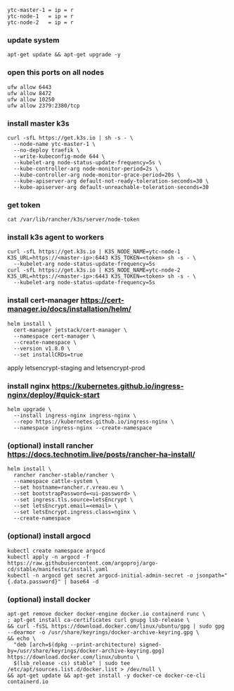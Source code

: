 ```
ytc-master-1 = ip = r
ytc-node-1   = ip = r
ytc-node-2   = ip = r
```

### update system
```
apt-get update && apt-get upgrade -y
```

### open this ports on all nodes
```
ufw allow 6443
ufw allow 8472
ufw allow 10250
ufw allow 2379:2380/tcp
```

### install master k3s
```
curl -sfL https://get.k3s.io | sh -s - \
  --node-name ytc-master-1 \
  --no-deploy traefik \
  --write-kubeconfig-mode 644 \
  --kubelet-arg node-status-update-frequency=5s \
  --kube-controller-arg node-monitor-period=2s \
  --kube-controller-arg node-monitor-grace-period=20s \
  --kube-apiserver-arg default-not-ready-toleration-seconds=30 \
  --kube-apiserver-arg default-unreachable-toleration-seconds=30
```

### get token
```
cat /var/lib/rancher/k3s/server/node-token
```

### install k3s agent to workers
```
curl -sfL https://get.k3s.io | K3S_NODE_NAME=ytc-node-1 K3S_URL=https://<master-ip>:6443 K3S_TOKEN=<token> sh -s - \
  --kubelet-arg node-status-update-frequency=5s
curl -sfL https://get.k3s.io | K3S_NODE_NAME=ytc-node-2 K3S_URL=https://<master-ip>:6443 K3S_TOKEN=<token> sh -s - \
  --kubelet-arg node-status-update-frequency=5s
```

### install cert-manager https://cert-manager.io/docs/installation/helm/
```
helm install \
  cert-manager jetstack/cert-manager \
  --namespace cert-manager \
  --create-namespace \
  --version v1.8.0 \
  --set installCRDs=true
```
apply letsencrypt-staging and letsencrypt-prod

### install nginx https://kubernetes.github.io/ingress-nginx/deploy/#quick-start
```
helm upgrade \
  --install ingress-nginx ingress-nginx \
  --repo https://kubernetes.github.io/ingress-nginx \
  --namespace ingress-nginx --create-namespace
```

### (optional) install rancher https://docs.technotim.live/posts/rancher-ha-install/
```
helm install \
  rancher rancher-stable/rancher \
  --namespace cattle-system \
  --set hostname=rancher.r.vreau.eu \
  --set bootstrapPassword=<ui-password> \
  --set ingress.tls.source=letsEncrypt \
  --set letsEncrypt.email=<email> \
  --set letsEncrypt.ingress.class=nginx \
  --create-namespace
```

### (optional) install argocd
```
kubectl create namespace argocd
kubectl apply -n argocd -f https://raw.githubusercontent.com/argoproj/argo-cd/stable/manifests/install.yaml
kubectl -n argocd get secret argocd-initial-admin-secret -o jsonpath="{.data.password}" | base64 -d
```

### (optional) install docker
```
apt-get remove docker docker-engine docker.io containerd runc \
; apt-get install ca-certificates curl gnupg lsb-release \
&& curl -fsSL https://download.docker.com/linux/ubuntu/gpg | sudo gpg --dearmor -o /usr/share/keyrings/docker-archive-keyring.gpg \
&& echo \
  "deb [arch=$(dpkg --print-architecture) signed-by=/usr/share/keyrings/docker-archive-keyring.gpg] https://download.docker.com/linux/ubuntu \
  $(lsb_release -cs) stable" | sudo tee /etc/apt/sources.list.d/docker.list > /dev/null \
&& apt-get update && apt-get install -y docker-ce docker-ce-cli containerd.io
```

